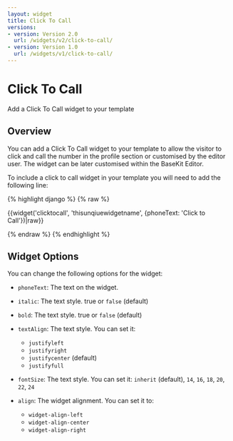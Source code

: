 ```yaml
---
layout: widget
title: Click To Call
versions:
- version: Version 2.0
  url: /widgets/v2/click-to-call/
- version: Version 1.0
  url: /widgets/v1/click-to-call/
---
```


# Click To Call

Add a Click To Call widget to your template


## Overview
You can add a Click To Call widget to your template to allow the visitor to click and call the number in the profile section or customised by the editor user. The widget can be later customised within the BaseKit Editor.

To include a click to call widget in your template you will need to add the following line:

{% highlight django %}
{% raw %}

  {{widget('clicktocall', 'thisunqiuewidgetname', {phoneText: 'Click to Call'})|raw}}

{% endraw %}
{% endhighlight %}

## Widget Options
You can change the following options for the widget:

* ```phoneText```: The text on the widget.

* ```italic```: The text style. true or ```false``` (default)

* ```bold```: The text style. true or ```false``` (default)

* ```textAlign```: The text style. You can set it:

  * ```justifyleft```
  * ```justifyright```
  * ```justifycenter``` (default)
  * ```justifyfull```

* ```fontSize```: The text style. You can set it: 
```inherit``` (default), ```14```, ```16```, ```18```, ```20```, ```22```, ```24```

* ```align```: The widget alignment. You can set it to:

  * ```widget-align-left```
  * ```widget-align-center```
  * ```widget-align-right```
